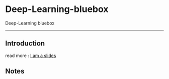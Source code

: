# Deep-Learning-bluebox
Deep-Learning bluebox
***
## Introduction
read more : [I am a slides ](https://docs.google.com/presentation/d/1WU-L2DN6AXdDZacVWKSCXwDqYCZAoKeOB1PEfMlU5xo/edit?usp=sharing)

## Notes
